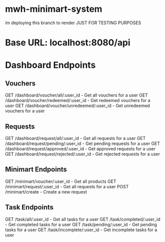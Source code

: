 # mwh-minimart-system

im deploying this branch to render JUST FOR TESTING PURPOSES

# Base URL: localhost:8080/api
# Dashboard Endpoints

## Vouchers
GET /dashboard/voucher/all/:user_id - Get all vouchers for a user
GET /dashboard/voucher/redeemed/:user_id - Get redeemed vouchers for a user
GET /dashboard/voucher/unredeemed/:user_id - Get unredeemed vouchers for a user

## Requests
GET /dashboard/request/all/:user_id - Get all requests for a user
GET /dashboard/request/pending/:user_id - Get pending requests for a user
GET /dashboard/request/approved/:user_id - Get approved requests for a user
GET /dashboard/request/rejected/:user_id - Get rejected requests for a user

## Minimart Endpoints
GET /minimart/voucher/:user_id - Get all products
GET /minimart/request/:user_id - Get all requests for a user
POST /minimart/create - Create a new request

## Task Endpoints
GET /task/all/:user_id - Get all tasks for a user
GET /task/completed/:user_id - Get completed tasks for a user
GET /task/pending/:user_id - Get pending tasks for a user
GET /task/incomplete/:user_id - Get incomplete tasks for a user